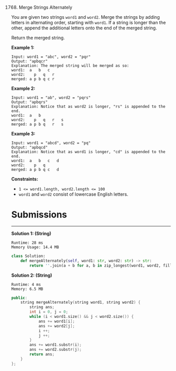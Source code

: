1768. Merge Strings Alternately

You are given two strings `word1` and `word2`. Merge the strings by adding letters in alternating order, starting with `word1`. If a string is longer than the other, append the additional letters onto the end of the merged string.

Return the merged string.

 

**Example 1:**
```
Input: word1 = "abc", word2 = "pqr"
Output: "apbqcr"
Explanation: The merged string will be merged as so:
word1:  a   b   c
word2:    p   q   r
merged: a p b q c r
```

**Example 2:**
```
Input: word1 = "ab", word2 = "pqrs"
Output: "apbqrs"
Explanation: Notice that as word2 is longer, "rs" is appended to the end.
word1:  a   b 
word2:    p   q   r   s
merged: a p b q   r   s
```

**Example 3:**
```
Input: word1 = "abcd", word2 = "pq"
Output: "apbqcd"
Explanation: Notice that as word1 is longer, "cd" is appended to the end.
word1:  a   b   c   d
word2:    p   q 
merged: a p b q c   d
```

**Constraints:**

* `1 <= word1.length, word2.length <= 100`
* `word1` and `word2` consist of lowercase English letters.

# Submissions
---
**Solution 1: (String)**
```
Runtime: 28 ms
Memory Usage: 14.4 MB
```
```python
class Solution:
    def mergeAlternately(self, word1: str, word2: str) -> str:
        return ''.join(a + b for a, b in zip_longest(word1, word2, fillvalue=''))
```

**Solution 2: (String)**
```
Runtime: 4 ms
Memory: 6.5 MB
```
```c++
public:
    string mergeAlternately(string word1, string word2) {
        string ans;
        int i = 0, j = 0;
        while (i < word1.size() && j < word2.size()) {
            ans += word1[i];
            ans += word2[j];
            i ++;
            j ++;
        }
        ans += word1.substr(i);
        ans += word2.substr(j);
        return ans;
    }
};
```
